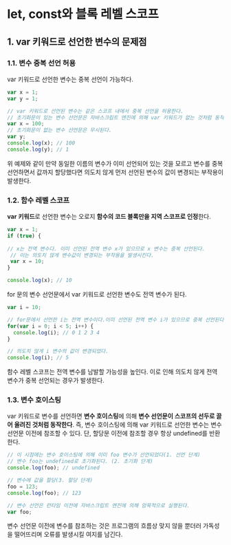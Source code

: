 # let, const와 블록 레벨 스코프

## 1. var 키워드로 선언한 변수의 문제점

### 1.1. 변수 중복 선언 허용

var 키워드로 선언한 변수는 중복 선언이 가능하다.

```javascript
var x = 1;
var y = 1;

// var 키워드로 선언된 변수는 같은 스코프 내에서 중복 선언을 허용한다.
// 초기화문이 있는 변수 선언문은 자바스크립트 엔진에 의해 var 키워드가 없는 것처럼 동작한다.
var x = 100;
// 초기화문이 없는 변수 선언문은 무시된다.
var y;
console.log(x); // 100
console.log(y); // 1
```

위 예제와 같이 만약 동일한 이름의 변수가 이미 선언되어 있는 것을 모르고 변수를 중복 선언하면서 값까지 할당했다면 의도치 않게 먼저 선언된 변수의 값이 변경되는 부작용이 발생한다.



### 1.2. 함수 레벨 스코프

**var 키워드**로 선언한 변수는 오로지 **함수의 코드 블록만을 지역 스코프로 인정**한다.

```javascript
var x = 1;
if (true) {
 
// x는 전역 변수다. 이미 선언된 전역 변수 x가 있으므로 x 변수는 중복 선언된다.
 // 이는 의도치 않게 변수값이 변경되는 부작용을 발생시킨다.
 var x = 10;
}

console.log(x); // 10
```

for 문의 변수 선언문에서 var 키워드로 선언한 변수도 전역 변수가 된다.

```javascript
var i = 10;

// for문에서 선언한 i는 전역 변수이다.이미 선언된 전역 변수 i가 있으므로 중복 선언된다.
for(var i = 0; i < 5; i++) {
  console.log(i); // 0 1 2 3 4
}

// 의도치 않게 i 변수의 값이 변경되었다.
console.log(i); // 5
```

함수 레벨 스코프는 전역 변수를 남발할 가능성을 높인다. 이로 인해 의도치 않게 전역 변수가 중복 선언되는 경우가 발생한다.



###  1.3. 변수 호이스팅

var 키워드로 변수를 선언하면 **변수 호이스팅**에 의해 **변수 선언문이 스코프의 선두로 끌어 올려진 것처럼 동작한다**. 즉, 변수 호이스팅에 의해 var 키워드로 선언한 변수는 변수 선언문 이전에 참조할 수 있다. 단, 할당문 이전에 참조할 경우 항상 undefined를 반환한다.

```javascript
// 이 시점에는 변수 호이스팅에 의해 이미 foo 변수가 선언되었다(1. 선언 단계)
// 변수 foo는 undefined로 초기화된다. (2. 초기화 단계)
console.log(foo); // undefined

// 변수에 값을 할당(3. 할당 단계)
foo = 123;
console.log(foo); // 123

// 변수 선언은 런타임 이전에 자바스크립트 엔진에 의해 암묵적으로 실행된다.
var foo;
```

변수 선언문 이전에 변수를 참조하는 것은 프로그램의 흐름상 맞지 않을 뿐더러 가독성을 떨어뜨리며 오류를 발생시킬 여지를 남긴다.